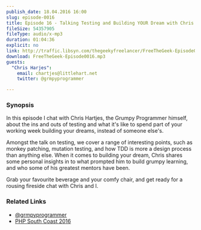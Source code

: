 ```yaml
---
publish_date: 18.04.2016 16:00
slug: episode-0016
title: Episode 16 - Talking Testing and Building YOUR Dream with Chris Hartjes
fileSize: 54357905
fileType: audio/x-mp3
duration: 01:04:36
explicit: no
link: http://traffic.libsyn.com/thegeekyfreelancer/FreeTheGeek-Episode0016.mp3
download: FreeTheGeek-Episode0016.mp3
guests:
  "Chris Harjes":
    email: chartjes@littlehart.net
    twitter: @grmpyprogrammer

---
```

### Synopsis

In this episode I chat with Chris Hartjes, the Grumpy Programmer himself, about the ins and outs of testing and what it's like to spend part of your working week building your dreams, instead of someone else's.

Amongst the talk on testing, we cover a range of interesting points, such as monkey patching, mutation testing, and how TDD is more a design process than anything else. When it comes to building your dream, Chris shares some personal insights in to what prompted him to build grumpy learning, and who some of his greatest mentors have been.

Grab your favourite beverage and your comfy chair, and get ready for a rousing fireside chat with Chris and I.

### Related Links

- [@grmpyprogrammer](https://twitter.com/@grmpyprogrammer)
- [PHP South Coast 2016]()
